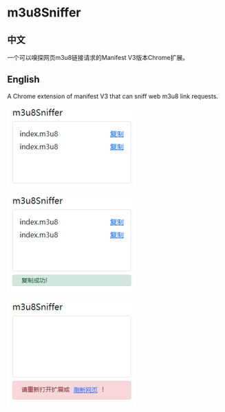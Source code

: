 # m3u8Sniffer
## 中文  
一个可以嗅探网页m3u8链接请求的Manifest V3版本Chrome扩展。  

## English  
A Chrome extension of manifest V3 that can sniff web m3u8 link requests.  

![image](img/img1.jpg)

![image](img/img2.jpg)

![image](img/img3.jpg)

